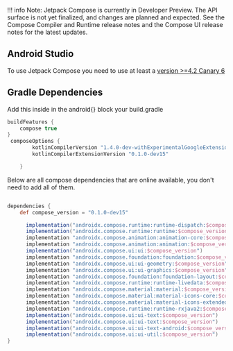!!! info
        Note: Jetpack Compose is currently in Developer Preview. The API surface is not yet finalized, and changes are planned and expected. See the Compose Compiler and Runtime release notes and the Compose UI release notes for the latest updates.

## Android Studio
To use Jetpack Compose you need to use at least a [version >=4.2 Canary 6](https://developer.android.com/studio/preview)

## Gradle Dependencies


Add this inside in the android{} block your build.gradle
```groovy
buildFeatures {
    compose true
}
 composeOptions {
        kotlinCompilerVersion "1.4.0-dev-withExperimentalGoogleExtensions-20200720"
        kotlinCompilerExtensionVersion "0.1.0-dev15"

    }

```

Below are all compose dependencies that are online available, you don't need to add all of them.

```groovy

dependencies {
    def compose_version = "0.1.0-dev15"

      implementation("androidx.compose.runtime:runtime-dispatch:$compose_version")
      implementation("androidx.compose.runtime:runtime:$compose_version")
      implementation "androidx.compose.animation:animation-core:$compose_version"
      implementation "androidx.compose.animation:animation:$compose_version"
      implementation("androidx.compose.ui:ui:$compose_version")
      implementation "androidx.compose.foundation:foundation:$compose_version"
      implementation "androidx.compose.ui:ui-geometry:$compose_version"
      implementation "androidx.compose.ui:ui-graphics:$compose_version"
      implementation "androidx.compose.foundation:foundation-layout:$compose_version"
      implementation "androidx.compose.runtime:runtime-livedata:$compose_version"
      implementation "androidx.compose.material:material:$compose_version"
      implementation "androidx.compose.material:material-icons-core:$compose_version"
      implementation "androidx.compose.material:material-icons-extended:$compose_version"
      implementation "androidx.compose.runtime:runtime-rxjava2:$compose_version"
      implementation("androidx.compose.ui:ui-text:$compose_version")
      implementation("androidx.compose.ui:ui-text:$compose_version")
      implementation("androidx.compose.ui:ui-text-android:$compose_version")
      implementation("androidx.compose.ui:ui-util:$compose_version")
}

```
